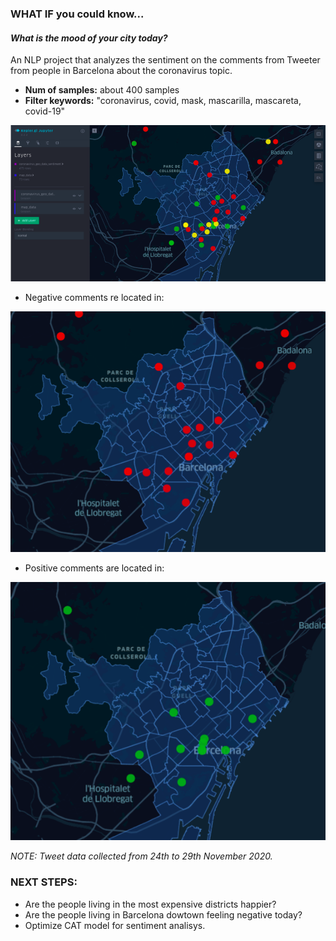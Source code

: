 ### WHAT IF you could know...
#### *What is the mood of your city today?*

An NLP project that analyzes the sentiment on the comments from Tweeter from people in Barcelona about the coronavirus topic.
* **Num of samples:** about 400 samples
* **Filter keywords:** "coronavirus, covid, mask, mascarilla, mascareta, covid-19"


![BCN MOOD MAP](./images/bcn_mood.png)

* Negative comments re located in:

![BCN MOOD MAP](./images/neg_mood.png)

* Positive comments are located in:

![BCN MOOD MAP](./images/pos_mood.png)

*NOTE: Tweet data collected from 24th to 29th November 2020.*




### NEXT STEPS:
* Are the people living in the most expensive districts happier?
* Are the people living in Barcelona dowtown feeling negative today?
* Optimize CAT model for sentiment analisys.